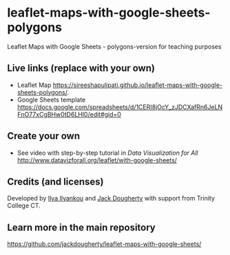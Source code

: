 # leaflet-maps-with-google-sheets-polygons
Leaflet Maps with Google Sheets - polygons-version for teaching purposes

## Live links (replace with your own)
- Leaflet Map https://sireeshapulipati.github.io/leaflet-maps-with-google-sheets-polygons/.
- Google Sheets template https://docs.google.com/spreadsheets/d/1CERI8jOcY_zJDCXafRn6JeLNFnO77xCgBHw0tD6LHl0/edit#gid=0

## Create your own
- See video with step-by-step tutorial in *Data Visualization for All* http://www.datavizforall.org/leaflet/with-google-sheets/

## Credits (and licenses)
Developed by [Ilya Ilyankou](https://github.com/ilyankou) and [Jack Dougherty](https://github.com/jackdougherty) with support from Trinity College CT.

## Learn more in the main repository
https://github.com/jackdougherty/leaflet-maps-with-google-sheets/
